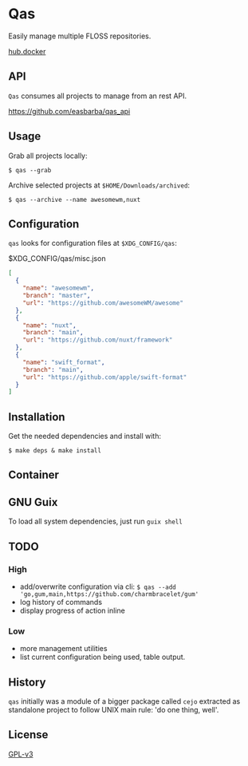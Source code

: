 # Qas

Easily manage multiple FLOSS repositories.

[hub.docker](https://hub.docker.com/r/easbarbosa/qas)

## API

`Qas` consumes all projects to manage from an rest API.

https://github.com/easbarba/qas_api

## Usage

Grab all projects locally:

    $ qas --grab

Archive selected projects at `$HOME/Downloads/archived`:

    $ qas --archive --name awesomewm,nuxt

## Configuration

`qas` looks for configuration files at `$XDG_CONFIG/qas`:

$XDG_CONFIG/qas/misc.json

```json
[
  {
    "name": "awesomewm",
    "branch": "master",
    "url": "https://github.com/awesomeWM/awesome"
  },
  {
    "name": "nuxt",
    "branch": "main",
    "url": "https://github.com/nuxt/framework"
  },
  {
    "name": "swift_format",
    "branch": "main",
    "url": "https://github.com/apple/swift-format"
  }
]
```

## Installation

Get the needed dependencies and install with:

    $ make deps & make install

## Container

## GNU Guix

To load all system dependencies, just run `guix shell`

## TODO

### High

- add/overwrite configuration via cli: `$ qas --add 'go,gum,main,https://github.com/charmbracelet/gum'`
- log history of commands
- display progress of action inline

### Low

- more management utilities
- list current configuration being used, table output.

## History

`qas` initially was a module of a bigger package called `cejo` extracted as
standalone project to follow UNIX main rule: 'do one thing, well'.

## License

[GPL-v3](https://www.gnu.org/licenses/gpl-3.0.en.html)
